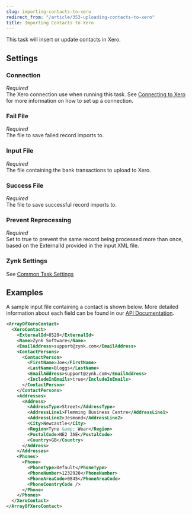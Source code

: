 ```yaml
---
slug: importing-contacts-to-xero
redirect_from: "/article/353-uploading-contacts-to-xero"
title: Importing Contacts to Xero
---
```


This task will insert or update contacts in Xero.

## Settings

### Connection 
_Required_  
The Xero connection use when running this task. See [Connecting to Xero](connecting-to-xero-with-oauth-2) for more information on how to set up a connection.

### Fail File
_Required_  
The file to save failed record imports to.

### Input File
_Required_  
The file containing the bank transactions to upload to Xero.

### Success File
_Required_  
The file to save successful record imports to.

### Prevent Reprocessing
_Required_  
Set to true to prevent the same record being processed more than once, based on the ExternalId provided in the input XML file.

### Zynk Settings
See [Common Task Settings](common-task-settings)

## Examples

A sample input file containing a contact is shown below. More detailed information about each field can be found in our [API Documentation](xero-contact-xml).

```xml
<ArrayOfXeroContact>
  <XeroContact>
    <ExternalId>8520</ExternalId>
    <Name>Zynk Software</Name>
    <EmailAddress>support@zynk.com</EmailAddress>
    <ContactPersons>
      <ContactPerson>
        <FirstName>Joe</FirstName>
        <LastName>Bloggs</LastName>
        <EmailAddress>support@zynk.com</EmailAddress>
        <IncludeInEmails>true</IncludeInEmails>
      </ContactPerson>
    </ContactPersons>
    <Addresses>
      <Address>
        <AddressType>Street</AddressType>
        <AddressLine1>Flemming Business Centre</AddressLine1>
        <AddressLine2>Jesmond</AddressLine2>
        <City>Newcastle</City>
        <Region>Tyne &amp; Wear</Region>
        <PostalCode>NE2 3AE</PostalCode>
        <Country>GB</Country>
      </Address>
    </Addresses>
    <Phones>
      <Phone>
        <PhoneType>Default</PhoneType>
        <PhoneNumber>1232920</PhoneNumber>
        <PhoneAreaCode>0845</PhoneAreaCode>
        <PhoneCountryCode />
      </Phone>
    </Phones>
  </XeroContact>
</ArrayOfXeroContact>
```
